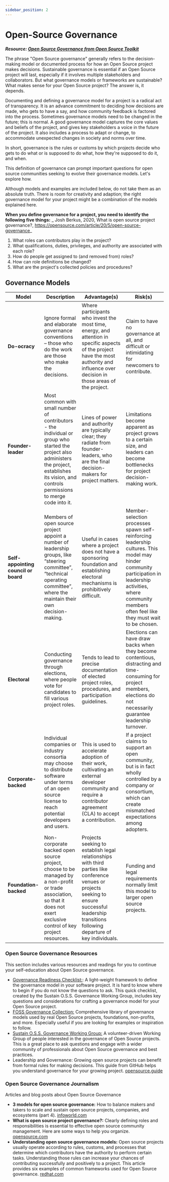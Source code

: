 ```yaml
---
sidebar_position: 2
---
```


# Open-Source Governance
_**Resource: [Open Source Governance from Open Source Toolkit](https://unicef.github.io/inventory/governance/governance/)**_ 

The phrase "Open Source governance" generally refers to the decision-making model or documented process for how an Open Source project makes decisions. Sustainable governance is essential if an Open Source project will last, especially if it involves multiple stakeholders and collaborators. But what governance models or frameworks are sustainable? What makes sense for your Open Source project? The answer is, it depends. 

Documenting and defining a governance model for a project is a radical act of transparency. It is an advance commitment to deciding how decisions are made, who gets to have a say, and how community feedback is factored into the process. Sometimes governance models need to be changed in the future; this is normal. A good governance model captures the core values and beliefs of the project, and gives key stakeholders a voice in the future of the project. It also includes a process to adapt or change, to accommodate unexpected changes in society and norms over time. 

In short, governance is the rules or customs by which projects decide who gets to do what or is supposed to do what, how they're supposed to do it, and when. 

This definition of governance can prompt important questions for open source communities seeking to evolve their governance models. Let's explore how. 

Although models and examples are included below, do not take them as an absolute truth. There is room for creativity and adaption; the right governance model for your project might be a combination of the models explained here.

**When you define governance for a project, you need to identify the following five things:**
_ Josh Berkus, 2020, What is open source project governance?, https://opensource.com/article/20/5/open-source-governance_
1. What roles can contributors play in the project? 
2. What qualifications, duties, privileges, and authority are associated with each role? 
3. How do people get assigned to (and removed from) roles? 
4. How can role definitions be changed? 
5. What are the project's collected policies and procedures? 

## **Governance Models**

Model | Description | Advantage(s) | Risk(s) 
------|-------------|--------------|---------
**Do-ocracy** | Ignore formal and elaborate governance conventions – those who do the work are those who make the decisions. | Where participants who invest the most time, energy, and attention in specific aspects of the project have the most authority and influence over decision in those areas of the project. | Claim to have no governance at all, and difficult or intimidating for newcomers to contribute. 
**Founder-leader** | Most common with small number of contributors -  the individual or group who started the project also administers the project, establishes its vision, and controls permissions to merge code into it. | Lines of power and authority are typically clear; they radiate from founder-leaders, who are the final decision-makers for project matters. | Limitations become apparent as project grows to a certain size, and leaders can become bottlenecks for project decision-making work. 
**Self-appointing council or board** | Members of open source project appoint a number of leadership groups, like “steering committee”, “technical operating committee”, where the maintain their own decision-making. | Useful in cases where a project does not have a sponsoring foundation and establishing electoral mechanisms is prohibitively difficult. | Member-selection processes spawn self-reinforcing leadership cultures.  This model may hinder community participation in leadership activities, where community members often feel like they must wait to be chosen. 
**Electoral** | Conducting governance through elections, where people vote for candidates to fill various project roles. | Tends to lead to precise documentation of elected project roles, procedures, and participation guidelines. | Elections can have draw backs when they become contentious, distracting and time-consuming for project members, elections do not necessarily guarantee leadership turnover. 
**Corporate-backed** | Individual companies or industry consortia may choose to distribute software under terms of an open source license to reach potential developers and users. | This is used to accelerate adoption of their work, cultivating an external developer community and require a contributor agreement (CLA) to accept a contribution. | If a project claims to support an open community, but is in fact wholly controlled by a company or consortium, which can create mismatched expectations among adopters. 
**Foundation-backed** | Non-corporate backed open source project, choose to be managed by a non-profit or trade association, so that it does not exert exclusive control of key project resources. |Projects seeking to establish legal relationships with third parties like conference venues or projects seeking to ensure successful leadership transitions following departure of key individuals. | Funding and legal requirements normally limit this model to larger open source projects.

### Open Source Governance Resources
This section includes various resources and readings for you to continue your self-education about Open Source governance. 

* [Governance Readiness Checklist:](https://sustainers.github.io/governance-readiness/): A light-weight framework to define the governance model in your software project. It is hard to know where to begin if you do not know the questions to ask. This quick checklist, created by the Sustain O.S.S. Governance Working Group, includes key questions and considerations for crafting a governance model for your Open Source project. 
* [FOSS Governance Collection:](https://fossgovernance.org/getting-started) Comprehensive library of governance models used by real Open Source projects, foundations, non-profits, and more. Especially useful if you are looking for examples or inspiration to follow. 
* [Sustain O.S.S. Governance Working Group:](https://discourse.sustainoss.org/t/governance-readiness-working-group/298?u=jwf) A volunteer-driven Working Group of people interested in the governance of Open Source projects. This is a great place to ask questions and engage with a wider community of professionals about Open Source governance and best practices. 
* Leadership and Governance: Growing open source projects can benefit from formal rules for making decisions. This guide from GitHub helps you understand governance for your growing project. [opensource.guide](Opensource.guide)

### Open Source Governance Journalism
Articles and blog posts about Open Source Governance
* **3 models for open source governance:** How to balance makers and takers to scale and sustain open source projects, companies, and ecosystems (part 4). [infoworld.com](infoworld.com)
* **What is open source project governance?:** Clearly defining roles and responsibilities is essential to effective open source community management. Here are some ways to help you organize. [opensource.com](opensource.com)
* **Understanding open source governance models:** Open source projects usually operate according to rules, customs, and processes that determine which contributors have the authority to perform certain tasks. Understanding those rules can increase your chances of contributing successfully and positively to a project. This article provides six examples of common frameworks used for Open Source governance. [redhat.com](redhat.com)
